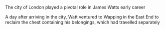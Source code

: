 The city of London played a pivotal role in James Watts early career

A day after arriving in the city, Watt ventured to Wapping in the East End to reclaim the chest containing his belongings, which had travelled separately
